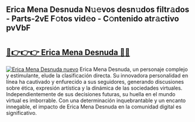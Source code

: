 ## Erica Mena Desnuda N𝚞𝚎vos desn𝚞dos filtr𝚊dos - Parts-2vE F𝚘tos vid𝚎o - C𝚘ntenido atr𝚊ctivo pvVbF

# <h2><a href="http://mb1721.tromn.icu/?c=Erica+Mena+Desnuda">🔗👉👉👉 Erica Mena Desnuda 🔗🔗</a></h2>

[![Erica Mena Desnuda nuevo](https://i.imgur.com/pEAQMta.gif)](http://mb1721.tromn.icu/?c=Erica+Mena+Desnuda)
Erica Mena Desnuda, un personaje complejo y estimulante, elude la clasificación directa. Su innovadora personalidad en línea ha cautivado y enfurecido a sus seguidores, generando discusiones sobre ética, expresión artística y la dinámica de las sociedades virtuales. Independientemente de sus decisiones futuras, su huella en el mundo virtual es imborrable. Con una determinación inquebrantable y un encanto innegable, el impacto de Erica Mena Desnuda en la comunidad digital es significativo.
